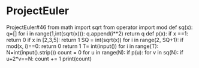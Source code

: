# ProjectEuler
ProjectEuler#46
from math import sqrt
from operator import mod
def sq(x):
    q=[]
    for i in range(1,int(sqrt(x))):
        q.append(i**2)
    return q
def p(x):
    if x ==1:
        return 0
    if x in [2,3,5]:
        return 1
    SQ = int(sqrt(x))
    for i in range(2, SQ+1):
        if mod(x, i)==0:
            return 0
    return 1
T= int(input())
for i in range(T):
    N=int(input().strip())
    count = 0
    for u in range(N):
        if p(u):
            for v in sq(N):
                if u+2*v==N:
                    count += 1
    print(count)
